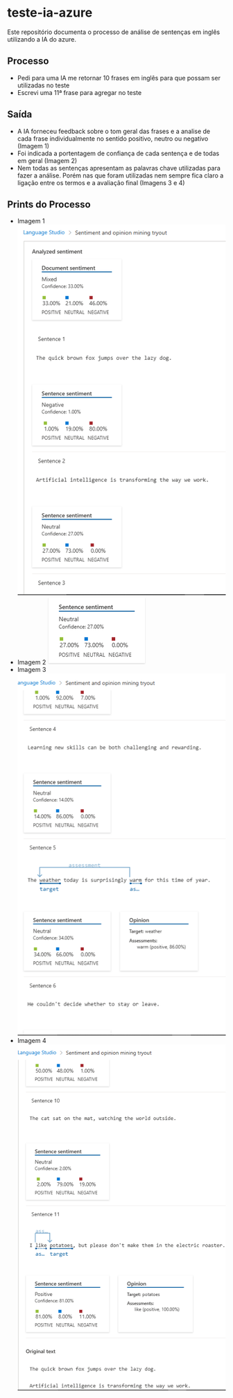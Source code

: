 # teste-ia-azure

Este repositório documenta o processo de análise de sentenças em inglês utilizando a IA do azure.

## Processo

- Pedi para uma IA me retornar 10 frases em inglês para que possam ser utilizadas no teste
- Escrevi uma 11ª frase para agregar no teste

## Saída

- A IA forneceu feedback sobre o tom geral das frases e a analise de cada frase individualmente no sentido positivo, neutro ou negativo (Imagem 1)
- Foi indicada a portentagem de confiança de cada sentença e de todas em geral (Imagem 2)
- Nem todas as sentenças apresentam as palavras chave utilizadas para fazer a análise. Porém nas que foram utilizadas nem sempre fica claro a ligação entre os termos e a avaliação final (Imagens 3 e 4)

## Prints do Processo

- Imagem 1 ![Imagem 1](imgs/Captura_de_Tela(1).png)
- Imagem 2 ![Imagem 2](imgs/Captura_de_Tela(2).png)
- Imagem 3 ![Imagem 3](imgs/Captura_de_Tela(3).png)
- Imagem 4 ![Imagem 4](imgs/Captura_de_Tela(4).png)
